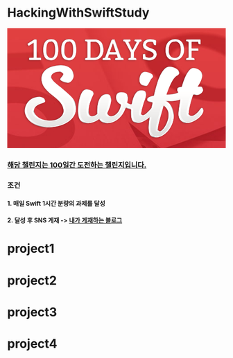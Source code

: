 # HackingWithSwiftStudy
 ![Github logo](/Logo.png) 
### [해당 챌린지는 100일간 도전하는 챌린지입니다.](https://www.hackingwithswift.com/100) 
### 조건
#### 1. 매일 Swift 1시간 분량의 과제를 달성
#### 2. 달성 후 SNS 게재 -> [내가 게재하는 블로그](https://lazyowl.tistory.com/category/iOS/100Days%20of%20Swift)

# project1
# project2
# project3
# project4

